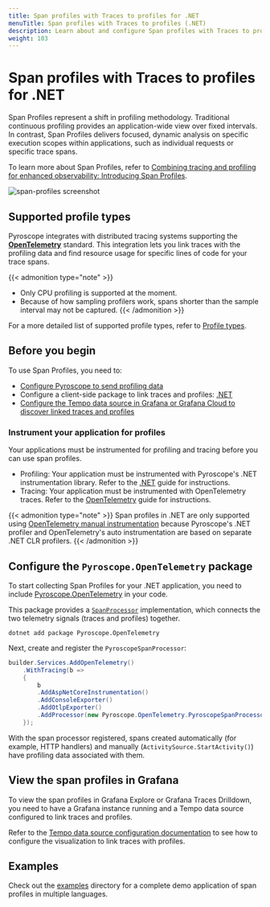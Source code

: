 ```yaml
---
title: Span profiles with Traces to profiles for .NET
menuTitle: Span profiles with Traces to profiles (.NET)
description: Learn about and configure Span profiles with Traces to profiles in Grafana for .NET applications.
weight: 103
---
```


# Span profiles with Traces to profiles for .NET

Span Profiles represent a shift in profiling methodology.
Traditional continuous profiling provides an application-wide view over fixed intervals.
In contrast, Span Profiles delivers focused, dynamic analysis on specific execution scopes within applications, such as individual requests or specific trace spans.

To learn more about Span Profiles, refer to [Combining tracing and profiling for enhanced observability: Introducing Span Profiles](/blog/2024/02/06/combining-tracing-and-profiling-for-enhanced-observability-introducing-span-profiles/).

![span-profiles screenshot](https://grafana.com/static/img/docs/tempo/profiles/tempo-profiles-Span-link-profile-data-source.png)

## Supported profile types

Pyroscope integrates with distributed tracing systems supporting the [**OpenTelemetry**](https://opentelemetry.io/docs/languages/net/getting-started/) standard.
This integration lets you link traces with the profiling data and find resource usage for specific lines of code for your trace spans.

{{< admonition type="note" >}}
* Only CPU profiling is supported at the moment.
* Because of how sampling profilers work, spans shorter than the sample interval may not be captured.
{{< /admonition >}}

For a more detailed list of supported profile types, refer to [Profile types](https://grafana.com/docs/pyroscope/<PYROSCOPE_VERSION/configure-client/profile-types/>).

## Before you begin

To use Span Profiles, you need to:

* [Configure Pyroscope to send profiling data](https://grafana.com/docs/pyroscope/<PYROSCOPE_VERSION>/configure-client/)
* Configure a client-side package to link traces and profiles: [.NET](https://github.com/grafana/pyroscope-dotnet/tree/main/Pyroscope/Pyroscope.OpenTelemetry)
* [Configure the Tempo data source in Grafana or Grafana Cloud to discover linked traces and profiles](/docs/grafana-cloud/connect-externally-hosted/data-sources/tempo/configure-tempo-data-source/)

### Instrument your application for profiles

Your applications must be instrumented for profiling and tracing before you can use span profiles.

* Profiling: Your application must be instrumented with Pyroscope's .NET instrumentation library. Refer to the [.NET](../../language-sdks/dotnet/) guide for instructions.
* Tracing: Your application must be instrumented with OpenTelemetry traces. Refer to the [OpenTelemetry](https://opentelemetry.io/docs/languages/net/getting-started/) guide for instructions.

{{< admonition type="note" >}}
Span profiles in .NET are only supported using [OpenTelemetry manual instrumentation](https://opentelemetry.io/docs/languages/net/instrumentation/)
because Pyroscope's .NET profiler and OpenTelemetry's auto instrumentation are based on separate .NET CLR profilers.
{{< /admonition >}}

## Configure the `Pyroscope.OpenTelemetry` package

To start collecting Span Profiles for your .NET application, you need to include [Pyroscope.OpenTelemetry](https://github.com/grafana/pyroscope-dotnet/tree/main/Pyroscope/Pyroscope.OpenTelemetry) in your code.

This package provides a [`SpanProcessor`](https://github.com/open-telemetry/opentelemetry-dotnet/blob/main/src/OpenTelemetry/BaseProcessor.cs) implementation, which connects the two telemetry signals (traces and profiles) together.

```shell
dotnet add package Pyroscope.OpenTelemetry
```

Next, create and register the `PyroscopeSpanProcessor`:
```csharp
builder.Services.AddOpenTelemetry()
    .WithTracing(b =>
    {
        b
        .AddAspNetCoreInstrumentation()
        .AddConsoleExporter()
        .AddOtlpExporter()
        .AddProcessor(new Pyroscope.OpenTelemetry.PyroscopeSpanProcessor());
    });
```

With the span processor registered, spans created automatically (for example, HTTP handlers) and manually (`ActivitySource.StartActivity()`) have profiling data associated with them.

## View the span profiles in Grafana

To view the span profiles in Grafana Explore or Grafana Traces Drilldown, you need to have a Grafana instance running and a Tempo data source configured to link traces and profiles.

Refer to the [Tempo data source configuration documentation](https://grafana.com/docs/grafana/<GRAFANA_VERSION>/datasources/tempo/configure-tempo-data-source) to see how to configure the visualization to link traces with profiles.

## Examples

Check out the [examples](https://github.com/grafana/pyroscope/tree/main/examples/tracing/tempo) directory for a complete demo application of span profiles in multiple languages.
